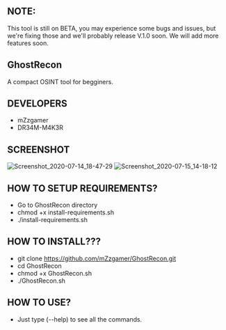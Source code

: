 ## NOTE:
This tool is still on BETA, you may experience some bugs and issues,
but we're fixing those and we'll probably release V.1.0 soon.
We will add more features soon.
## GhostRecon
A compact OSINT tool for begginers.
## DEVELOPERS
- mZzgamer
- DR34M-M4K3R
## SCREENSHOT
![Screenshot_2020-07-14_18-47-29](https://user-images.githubusercontent.com/66206932/87510390-05d30980-c663-11ea-8827-fc8dd960513e.png)
![Screenshot_2020-07-15_14-18-12](https://user-images.githubusercontent.com/66206932/87510407-0d92ae00-c663-11ea-8fd5-76adecf8d684.png)
## HOW TO SETUP REQUIREMENTS?
- Go to GhostRecon directory
- chmod +x install-requirements.sh
- ./install-requirements.sh
## HOW TO INSTALL???
- git clone https://github.com/mZzgamer/GhostRecon.git
- cd GhostRecon
- chmod +x GhostRecon.sh
- ./GhostRecon.sh
## HOW TO USE?
- Just type (--help) to see all the commands.

